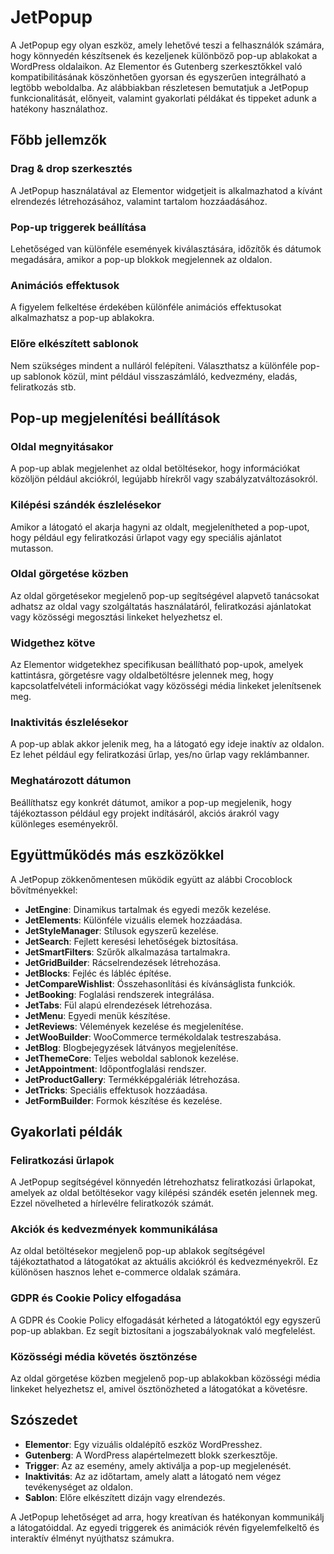 # JetPopup

A JetPopup egy olyan eszköz, amely lehetővé teszi a felhasználók számára, hogy könnyedén készítsenek és kezeljenek különböző pop-up ablakokat a WordPress oldalaikon. Az Elementor és Gutenberg szerkesztőkkel való kompatibilitásának köszönhetően gyorsan és egyszerűen integrálható a legtöbb weboldalba. Az alábbiakban részletesen bemutatjuk a JetPopup funkcionalitását, előnyeit, valamint gyakorlati példákat és tippeket adunk a hatékony használathoz.

## Főbb jellemzők

### Drag & drop szerkesztés
A JetPopup használatával az Elementor widgetjeit is alkalmazhatod a kívánt elrendezés létrehozásához, valamint tartalom hozzáadásához.

### Pop-up triggerek beállítása
Lehetőséged van különféle események kiválasztására, időzítők és dátumok megadására, amikor a pop-up blokkok megjelennek az oldalon.

### Animációs effektusok
A figyelem felkeltése érdekében különféle animációs effektusokat alkalmazhatsz a pop-up ablakokra.

### Előre elkészített sablonok
Nem szükséges mindent a nulláról felépíteni. Választhatsz a különféle pop-up sablonok közül, mint például visszaszámláló, kedvezmény, eladás, feliratkozás stb.

## Pop-up megjelenítési beállítások

### Oldal megnyitásakor
A pop-up ablak megjelenhet az oldal betöltésekor, hogy információkat közöljön például akciókról, legújabb hírekről vagy szabályzatváltozásokról.

### Kilépési szándék észlelésekor
Amikor a látogató el akarja hagyni az oldalt, megjelenítheted a pop-upot, hogy például egy feliratkozási űrlapot vagy egy speciális ajánlatot mutasson.

### Oldal görgetése közben
Az oldal görgetésekor megjelenő pop-up segítségével alapvető tanácsokat adhatsz az oldal vagy szolgáltatás használatáról, feliratkozási ajánlatokat vagy közösségi megosztási linkeket helyezhetsz el.

### Widgethez kötve
Az Elementor widgetekhez specifikusan beállítható pop-upok, amelyek kattintásra, görgetésre vagy oldalbetöltésre jelennek meg, hogy kapcsolatfelvételi információkat vagy közösségi média linkeket jelenítsenek meg.

### Inaktivitás észlelésekor
A pop-up ablak akkor jelenik meg, ha a látogató egy ideje inaktív az oldalon. Ez lehet például egy feliratkozási űrlap, yes/no űrlap vagy reklámbanner.

### Meghatározott dátumon
Beállíthatsz egy konkrét dátumot, amikor a pop-up megjelenik, hogy tájékoztasson például egy projekt indításáról, akciós árakról vagy különleges eseményekről.

## Együttműködés más eszközökkel

A JetPopup zökkenőmentesen működik együtt az alábbi Crocoblock bővítményekkel:

- **JetEngine**: Dinamikus tartalmak és egyedi mezők kezelése.
- **JetElements**: Különféle vizuális elemek hozzáadása.
- **JetStyleManager**: Stílusok egyszerű kezelése.
- **JetSearch**: Fejlett keresési lehetőségek biztosítása.
- **JetSmartFilters**: Szűrők alkalmazása tartalmakra.
- **JetGridBuilder**: Rácselrendezések létrehozása.
- **JetBlocks**: Fejléc és lábléc építése.
- **JetCompareWishlist**: Összehasonlítási és kívánságlista funkciók.
- **JetBooking**: Foglalási rendszerek integrálása.
- **JetTabs**: Fül alapú elrendezések létrehozása.
- **JetMenu**: Egyedi menük készítése.
- **JetReviews**: Vélemények kezelése és megjelenítése.
- **JetWooBuilder**: WooCommerce termékoldalak testreszabása.
- **JetBlog**: Blogbejegyzések látványos megjelenítése.
- **JetThemeCore**: Teljes weboldal sablonok kezelése.
- **JetAppointment**: Időpontfoglalási rendszer.
- **JetProductGallery**: Termékképgalériák létrehozása.
- **JetTricks**: Speciális effektusok hozzáadása.
- **JetFormBuilder**: Formok készítése és kezelése.

## Gyakorlati példák

### Feliratkozási űrlapok
A JetPopup segítségével könnyedén létrehozhatsz feliratkozási űrlapokat, amelyek az oldal betöltésekor vagy kilépési szándék esetén jelennek meg. Ezzel növelheted a hírlevélre feliratkozók számát.

### Akciók és kedvezmények kommunikálása
Az oldal betöltésekor megjelenő pop-up ablakok segítségével tájékoztathatod a látogatókat az aktuális akciókról és kedvezményekről. Ez különösen hasznos lehet e-commerce oldalak számára.

### GDPR és Cookie Policy elfogadása
A GDPR és Cookie Policy elfogadását kérheted a látogatóktól egy egyszerű pop-up ablakban. Ez segít biztosítani a jogszabályoknak való megfelelést.

### Közösségi média követés ösztönzése
Az oldal görgetése közben megjelenő pop-up ablakokban közösségi média linkeket helyezhetsz el, amivel ösztönözheted a látogatókat a követésre.

## Szószedet

- **Elementor**: Egy vizuális oldalépítő eszköz WordPresshez.
- **Gutenberg**: A WordPress alapértelmezett blokk szerkesztője.
- **Trigger**: Az az esemény, amely aktiválja a pop-up megjelenését.
- **Inaktivitás**: Az az időtartam, amely alatt a látogató nem végez tevékenységet az oldalon.
- **Sablon**: Előre elkészített dizájn vagy elrendezés.
  
A JetPopup lehetőséget ad arra, hogy kreatívan és hatékonyan kommunikálj a látogatóiddal. Az egyedi triggerek és animációk révén figyelemfelkeltő és interaktív élményt nyújthatsz számukra.